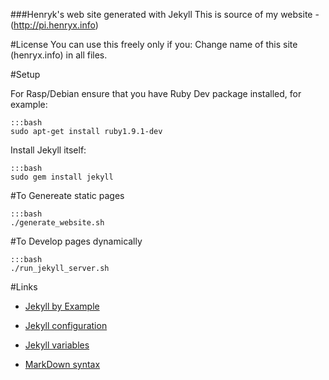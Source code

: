 ###Henryk's web site generated with Jekyll
This is source of my website - (http://pi.henryx.info)

#License
You can use this freely only if you: Change name of this site (henryx.info) in all files.

#Setup

For Rasp/Debian ensure that you have Ruby Dev package installed, for example:

	:::bash
	sudo apt-get install ruby1.9.1-dev

Install Jekyll itself:

	:::bash
	sudo gem install jekyll

#To Genereate static pages

	:::bash
	./generate_website.sh

#To Develop pages dynamically

	:::bash
	./run_jekyll_server.sh

#Links

*	[Jekyll by Example](http://www.andrewmunsell.com/tutorials/jekyll-by-example/index.html)

*	[Jekyll configuration](http://jekyllrb.com/docs/configuration/)

*	[Jekyll variables](http://jekyllrb.com/docs/variables/)

*	[MarkDown syntax](http://daringfireball.net/projects/markdown/syntax)

